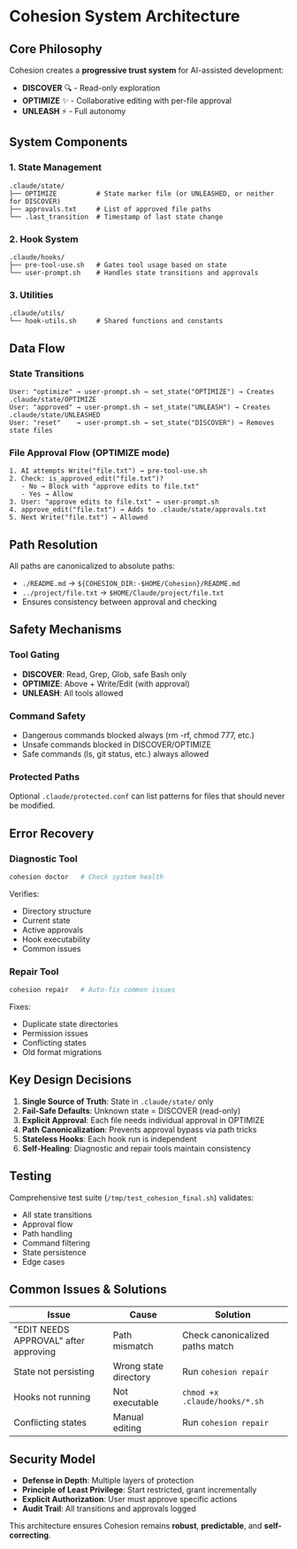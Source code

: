 # Cohesion System Architecture

## Core Philosophy
Cohesion creates a **progressive trust system** for AI-assisted development:
- **DISCOVER** 🔍 - Read-only exploration
- **OPTIMIZE** ✨ - Collaborative editing with per-file approval
- **UNLEASH** ⚡ - Full autonomy

## System Components

### 1. State Management
```
.claude/state/
├── OPTIMIZE          # State marker file (or UNLEASHED, or neither for DISCOVER)
├── approvals.txt     # List of approved file paths
└── .last_transition  # Timestamp of last state change
```

### 2. Hook System
```
.claude/hooks/
├── pre-tool-use.sh   # Gates tool usage based on state
└── user-prompt.sh    # Handles state transitions and approvals
```

### 3. Utilities
```
.claude/utils/
└── hook-utils.sh     # Shared functions and constants
```

## Data Flow

### State Transitions
```
User: "optimize" → user-prompt.sh → set_state("OPTIMIZE") → Creates .claude/state/OPTIMIZE
User: "approved" → user-prompt.sh → set_state("UNLEASH") → Creates .claude/state/UNLEASHED  
User: "reset"    → user-prompt.sh → set_state("DISCOVER") → Removes state files
```

### File Approval Flow (OPTIMIZE mode)
```
1. AI attempts Write("file.txt") → pre-tool-use.sh
2. Check: is_approved_edit("file.txt")? 
   - No → Block with "approve edits to file.txt"
   - Yes → Allow
3. User: "approve edits to file.txt" → user-prompt.sh
4. approve_edit("file.txt") → Adds to .claude/state/approvals.txt
5. Next Write("file.txt") → Allowed
```

## Path Resolution
All paths are canonicalized to absolute paths:
- `./README.md` → `${COHESION_DIR:-$HOME/Cohesion}/README.md`
- `../project/file.txt` → `$HOME/Claude/project/file.txt`
- Ensures consistency between approval and checking

## Safety Mechanisms

### Tool Gating
- **DISCOVER**: Read, Grep, Glob, safe Bash only
- **OPTIMIZE**: Above + Write/Edit (with approval)
- **UNLEASH**: All tools allowed

### Command Safety
- Dangerous commands blocked always (rm -rf, chmod 777, etc.)
- Unsafe commands blocked in DISCOVER/OPTIMIZE
- Safe commands (ls, git status, etc.) always allowed

### Protected Paths
Optional `.claude/protected.conf` can list patterns for files that should never be modified.

## Error Recovery

### Diagnostic Tool
```bash
cohesion doctor   # Check system health
```
Verifies:
- Directory structure
- Current state
- Active approvals
- Hook executability
- Common issues

### Repair Tool
```bash
cohesion repair   # Auto-fix common issues
```
Fixes:
- Duplicate state directories
- Permission issues
- Conflicting states
- Old format migrations

## Key Design Decisions

1. **Single Source of Truth**: State in `.claude/state/` only
2. **Fail-Safe Defaults**: Unknown state = DISCOVER (read-only)
3. **Explicit Approval**: Each file needs individual approval in OPTIMIZE
4. **Path Canonicalization**: Prevents approval bypass via path tricks
5. **Stateless Hooks**: Each hook run is independent
6. **Self-Healing**: Diagnostic and repair tools maintain consistency

## Testing
Comprehensive test suite (`/tmp/test_cohesion_final.sh`) validates:
- All state transitions
- Approval flow
- Path handling
- Command filtering
- State persistence
- Edge cases

## Common Issues & Solutions

| Issue | Cause | Solution |
|-------|-------|----------|
| "EDIT NEEDS APPROVAL" after approving | Path mismatch | Check canonicalized paths match |
| State not persisting | Wrong state directory | Run `cohesion repair` |
| Hooks not running | Not executable | `chmod +x .claude/hooks/*.sh` |
| Conflicting states | Manual editing | Run `cohesion repair` |

## Security Model
- **Defense in Depth**: Multiple layers of protection
- **Principle of Least Privilege**: Start restricted, grant incrementally
- **Explicit Authorization**: User must approve specific actions
- **Audit Trail**: All transitions and approvals logged

This architecture ensures Cohesion remains **robust**, **predictable**, and **self-correcting**.
